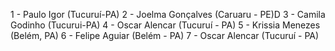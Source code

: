 1 - Paulo Igor (Tucuruí-PA)
2 - Joelma Gonçalves (Caruaru - PE)D
3 - Camila Godinho (Tucurui-PA)
4 - Oscar Alencar (Tucuruí - PA)
5 - Krissia Menezes (Belém, PA)
6 - Felipe Aguiar (Belém - PA)
7 - Oscar Alencar (Tucuruí - PA)

